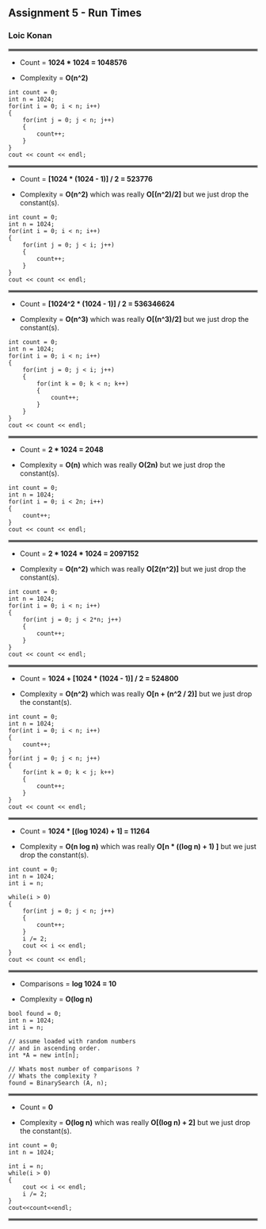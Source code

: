 ## Assignment 5 - Run Times

### Loic Konan

<hr style="border:2px solid gray"> </hr>

- Count = **1024 * 1024 = 1048576**
  
- Complexity = **O(n^2)**
  
>
    int count = 0;
    int n = 1024;
    for(int i = 0; i < n; i++)
    {
        for(int j = 0; j < n; j++)
        {
            count++;
        }
    }
    cout << count << endl;

<hr style="border:2px solid gray"> </hr>

- Count = **[1024 * (1024 - 1)] / 2 = 523776**
  
- Complexity = **O(n^2)** which was really **O[(n^2)/2]** but we just drop the constant(s).
>
    int count = 0;
    int n = 1024;
    for(int i = 0; i < n; i++)
    {
        for(int j = 0; j < i; j++)
        {
            count++;
        }
    }
    cout << count << endl;

<hr style="border:2px solid gray"> </hr>

- Count = **[1024^2 * (1024 - 1)] / 2 = 536346624**

- Complexity = **O(n^3)** which was really **O[(n^3)/2]** but we just drop the constant(s).
>
    int count = 0;
    int n = 1024;
    for(int i = 0; i < n; i++) 
    {
        for(int j = 0; j < i; j++)
        {
            for(int k = 0; k < n; k++)
            {
                count++;
            }
        }
    }
    cout << count << endl;

<hr style="border:2px solid gray"> </hr>

- Count = **2 * 1024 = 2048**

- Complexity = **O(n)** which was really **O(2n)** but we just drop the constant(s).

>
    int count = 0;
    int n = 1024;
    for(int i = 0; i < 2n; i++)
    {
        count++;
    }
    cout << count << endl;

<hr style="border:2px solid gray"> </hr>

- Count = **2 * 1024 * 1024 = 2097152**

- Complexity = **O(n^2)** which was really **O[2(n^2)]** but we just drop the constant(s).
>
    int count = 0;
    int n = 1024;
    for(int i = 0; i < n; i++) 
    {
        for(int j = 0; j < 2*n; j++)
        {
            count++;
        }
    }
    cout << count << endl;

<hr style="border:2px solid gray"> </hr>

- Count = **1024 + [1024 * (1024 - 1)] / 2 = 524800**

- Complexity = **O(n^2)** which was really **O[n + (n^2 / 2)]** but we just drop the constant(s).
>
    int count = 0;
    int n = 1024;
    for(int i = 0; i < n; i++) 
    {
        count++;
    }
    for(int j = 0; j < n; j++)
    {
        for(int k = 0; k < j; k++)
        {
            count++;
        }
    }
    cout << count << endl;

<hr style="border:2px solid gray"> </hr>

- Count = **1024 * [(log 1024) + 1] = 11264**

- Complexity = **O(n log n)** which was really **O[n * ((log n) + 1) ]** but we just drop the constant(s).
>
    int count = 0;
    int n = 1024;
    int i = n;

    while(i > 0)
    {
        for(int j = 0; j < n; j++)
        {
            count++;
        }
        i /= 2;
        cout << i << endl;
    }
    cout << count << endl;

<hr style="border:2px solid gray"> </hr>

- Comparisons = **log 1024 = 10**

- Complexity = **O(log n)**
>
    bool found = 0;
    int n = 1024;
    int i = n;

    // assume loaded with random numbers
    // and in ascending order.
    int *A = new int[n];

    // Whats most number of comparisons ?
    // Whats the complexity ?
    found = BinarySearch (A, n);

<hr style="border:2px solid gray"> </hr>

- Count = **0**

- Complexity = **O(log n)**  which was really **O[(log n) + 2]** but we just drop the constant(s).
>
    int count = 0;
    int n = 1024;

    int i = n;
    while(i > 0)
    {
        cout << i << endl;
        i /= 2;  
    }
    cout<<count<<endl;

<hr style="border:2px solid gray"> </hr>

